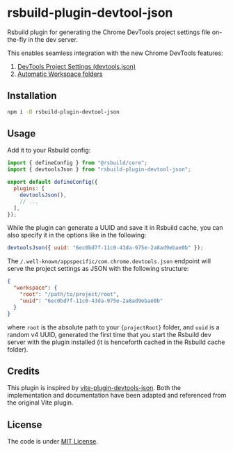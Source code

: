 # rsbuild-plugin-devtool-json

Rsbuild plugin for generating the Chrome DevTools project settings file on-the-fly in the dev server.

This enables seamless integration with the new Chrome DevTools features:

1. [DevTools Project Settings (devtools.json)](https://goo.gle/devtools-json-design)
2. [Automatic Workspace folders](http://goo.gle/devtools-automatic-workspace-folders)

## Installation

```bash
npm i -D rsbuild-plugin-devtool-json
```

## Usage

Add it to your Rsbuild config:

```js
import { defineConfig } from "@rsbuild/core";
import { devtoolsJson } from "rsbuild-plugin-devtool-json";

export default defineConfig({
  plugins: [
    devtoolsJson(),
    // ...
  ],
});
```

While the plugin can generate a UUID and save it in Rsbuild cache, you can also specify it in the options like in the following:

```js
devtoolsJson({ uuid: "6ec0bd7f-11c0-43da-975e-2a8ad9ebae0b" });
```

The `/.well-known/appspecific/com.chrome.devtools.json` endpoint will serve the project settings as JSON with the following structure:

```json
{
  "workspace": {
    "root": "/path/to/project/root",
    "uuid": "6ec0bd7f-11c0-43da-975e-2a8ad9ebae0b"
  }
}
```

where `root` is the absolute path to your `{projectRoot}` folder, and `uuid` is a random v4 UUID, generated the first time that you start the Rsbuild dev server with the plugin installed (it is henceforth cached in the Rsbuild cache folder).

## Credits

This plugin is inspired by [vite-plugin-devtools-json](https://github.com/ChromeDevTools/vite-plugin-devtools-json). Both the implementation and documentation have been adapted and referenced from the original Vite plugin.

## License

The code is under [MIT License](LICENSE).
